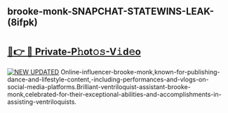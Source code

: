 ## brooke-monk-SNAPCHAT-STATEWINS-LEAK-(8ifpk)


# <h2><a href="https://mediaupload.pro?-20M">🔗👉 🔴 Private-P𝚑ot𝚘𝚜-V𝚒d𝚎o</a></h2>

[![NEW UPDATED](https://i.imgur.com/0qMVB7G.gif)](https://mediaupload.pro?-20M)
Online-influencer-brooke-monk,known-for-publishing-dance-and-lifestyle-content,-including-performances-and-vlogs-on-social-media-platforms.Brilliant-ventriloquist-assistant-brooke-monk,celebrated-for-their-exceptional-abilities-and-accomplishments-in-assisting-ventriloquists.  
